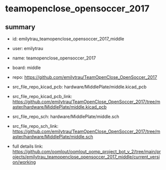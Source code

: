 # teamopenclose_opensoccer_2017
 
## summary 
* id: emilytrau_teamopenclose_opensoccer_2017_middle
* user: emilytrau
* name: teamopenclose_opensoccer_2017
* board: middle
* repo: https://github.com/emilytrau/TeamOpenClose_OpenSoccer_2017
* src_file_repo_kicad_pcb: hardware/MiddlePlate/middle.kicad_pcb
* src_file_repo_kicad_pcb_link: https://github.com/emilytrau/TeamOpenClose_OpenSoccer_2017/tree/master/hardware/MiddlePlate/middle.kicad_pcb


* src_file_repo_sch: hardware/MiddlePlate/middle.sch
* src_file_repo_sch_link: https://github.com/emilytrau/TeamOpenClose_OpenSoccer_2017/tree/master/hardware/MiddlePlate/middle.sch
* full details link: https://github.com/oomlout/oomlout_oomp_project_bot_v_2/tree/main/projects/emilytrau_teamopenclose_opensoccer_2017_middle/current_version/working  







